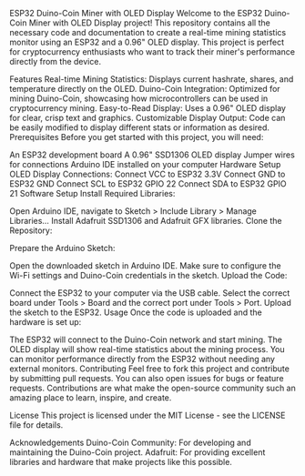 ESP32 Duino-Coin Miner with OLED Display
Welcome to the ESP32 Duino-Coin Miner with OLED Display project! This repository contains all the necessary code and documentation to create a real-time mining statistics monitor using an ESP32 and a 0.96" OLED display. This project is perfect for cryptocurrency enthusiasts who want to track their miner's performance directly from the device.

Features
Real-time Mining Statistics: Displays current hashrate, shares, and temperature directly on the OLED.
Duino-Coin Integration: Optimized for mining Duino-Coin, showcasing how microcontrollers can be used in cryptocurrency mining.
Easy-to-Read Display: Uses a 0.96" OLED display for clear, crisp text and graphics.
Customizable Display Output: Code can be easily modified to display different stats or information as desired.
Prerequisites
Before you get started with this project, you will need:

An ESP32 development board
A 0.96" SSD1306 OLED display
Jumper wires for connections
Arduino IDE installed on your computer
Hardware Setup
OLED Display Connections:
Connect VCC to ESP32 3.3V
Connect GND to ESP32 GND
Connect SCL to ESP32 GPIO 22
Connect SDA to ESP32 GPIO 21
Software Setup
Install Required Libraries:

Open Arduino IDE, navigate to Sketch > Include Library > Manage Libraries…
Install Adafruit SSD1306 and Adafruit GFX libraries.
Clone the Repository:

Prepare the Arduino Sketch:

Open the downloaded sketch in Arduino IDE.
Make sure to configure the Wi-Fi settings and Duino-Coin credentials in the sketch.
Upload the Code:

Connect the ESP32 to your computer via the USB cable.
Select the correct board under Tools > Board and the correct port under Tools > Port.
Upload the sketch to the ESP32.
Usage
Once the code is uploaded and the hardware is set up:

The ESP32 will connect to the Duino-Coin network and start mining.
The OLED display will show real-time statistics about the mining process.
You can monitor performance directly from the ESP32 without needing any external monitors.
Contributing
Feel free to fork this project and contribute by submitting pull requests. You can also open issues for bugs or feature requests. Contributions are what make the open-source community such an amazing place to learn, inspire, and create.

License
This project is licensed under the MIT License - see the LICENSE file for details.

Acknowledgements
Duino-Coin Community: For developing and maintaining the Duino-Coin project.
Adafruit: For providing excellent libraries and hardware that make projects like this possible.
